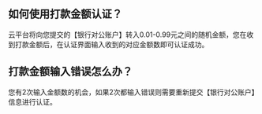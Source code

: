 ## 如何使用打款金额认证？
云平台将向您提交的【银行对公账户】转入0.01-0.99元之间的随机金额，您在收到打款金额后，在认证界面输入收到的对应金额数即可认证成功。

## 打款金额输入错误怎么办？
您有2次输入金额数的机会，如果2次都输入错误则需要重新提交【银行对公账户】信息进行认证。
 